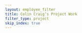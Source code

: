 ```yaml
---
layout: employee_filter
title: Colin Craig’s Project Work
filter_type: project
skip_index: true
---
```

